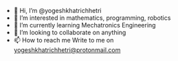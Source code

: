 - 👋 Hi, I’m @yogeshkhatrichhetri
- 👀 I’m interested in mathematics, programming, robotics
- 🌱 I’m currently learning Mechatronics Engineering
- 💞️ I’m looking to collaborate on anything
- 📫 How to reach me  Write to me on yogeshkhatrichhetri@protonmail.com
<!---
yogeshkhatrichhetri/yogeshkhatrichhetri is a ✨ special ✨ repository because its `README.md` (this file) appears on your GitHub profile.
You can click the Preview link to take a look at your changes.
--->
